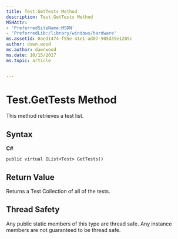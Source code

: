 ```yaml
---
title: Test.GetTests Method
description: Test.GetTests Method
MSHAttr:
- 'PreferredSiteName:MSDN'
- 'PreferredLib:/library/windows/hardware'
ms.assetid: 0aed1474-f95e-41e1-ad07-905d39e1205c
author: dawn.wood
ms.author: dawnwood
ms.date: 10/15/2017
ms.topic: article


---
```


# Test.GetTests Method


This method retrieves a test list.

## <span id="Syntax"></span><span id="syntax"></span><span id="SYNTAX"></span>Syntax


**C#**

`public virtual IList<Test> GetTests()`

## <span id="Return_Value"></span><span id="return_value"></span><span id="RETURN_VALUE"></span>Return Value


Returns a Test Collection of all of the tests.

## <span id="Thread_Safety"></span><span id="thread_safety"></span><span id="THREAD_SAFETY"></span>Thread Safety


Any public static members of this type are thread safe. Any instance members are not guaranteed to be thread safe.

 

 







